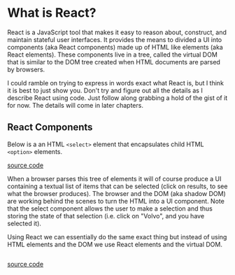 # What is React?

React is a JavaScript tool that makes it easy to reason about, construct, and maintain stateful user interfaces. It provides the means to divided a UI into  components (aka React components) made up of HTML like elements (aka React elements). These components live in a tree, called the virtual DOM that is similar to the DOM tree created when HTML documents are parsed by browsers.

I could ramble on trying to express in words exact what React is, but I think it is best to just show you. Don't try and figure out all the details as I describe React using code. Just follow along grabbing a hold of the gist of it for now. The details will come in later chapters.

## React Components

Below is a an HTML `<select>` element that encapsulates child HTML `<option>` elements.

[source code](https://jsfiddle.net/s2pxp36L/#tabs=html,results)

When a browser parses this tree of elements it will of course produce a UI containing a textual list of items that can be selected (click on results, to see what the browser produces). The browser and the DOM (aka shadow DOM) are working behind the scenes to turn the HTML into a UI component. Note that the select component allows the user to make a selection and thus storing the state of that selection (i.e. click on "Volvo", and you have selected it).

Using React we can essentially do the same exact thing but instead of using HTML elements and the DOM we use React elements and the virtual DOM.

```javascript

```


[source code](https://jsfiddle.net/zp86ez31/#tabs=javascript,hmlt,results)


















